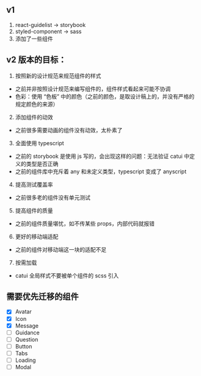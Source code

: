 ## v1 
1. react-guidelist -> storybook
2. styled-component -> sass
3. 添加了一些组件

## v2 版本的目标：
1. 按照新的设计规范来规范组件的样式
- 之前并非按照设计规范来编写组件的，组件样式看起来可能不协调
- 色彩：使用 “色板” 中的颜色（之前的颜色，是取设计稿上的，并没有严格的规定颜色的来源）

2. 添加组件的动效
- 之前很多需要动画的组件没有动效，太朴素了

3. 全面使用 typescript
- 之前的 storybook 是使用 js 写的，会出现这样的问题：无法验证 catui 中定义的类型是否正确
- 之前的组件库中充斥着 any 和未定义类型，typescript 变成了 anyscript

4. 提高测试覆盖率
- 之前很多老的组件没有单元测试

5. 提高组件的质量
- 之前的组件质量堪忧，如不传某些 props，内部代码就报错

6. 更好的移动端适配
- 之前的组件对移动端这一块的适配不足

7. 按需加载
- catui 全局样式不要被单个组件的 scss 引入

## 需要优先迁移的组件
- [x] Avatar
- [x] Icon
- [x] Message
- [ ] Guidance
- [ ] Question
- [ ] Button
- [ ] Tabs
- [ ] Loading
- [ ] Modal